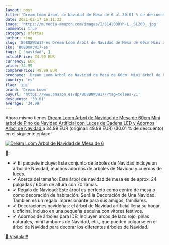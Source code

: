```yaml
---
layout: post
title: 'Dream Loom Árbol de Navidad de Mesa de 6 al 30.01 % de descuento'
date: 2021-02-17 16:11:22
image: 'https://m.media-amazon.com/images/I/514lQQRYh-L._SL200_.jpg'
comments: true
category: ofertas
author: ring
slug: 'B08D8W3W17-es Dream Loom Árbol de Navidad de Mesa de 60cm Mini árbol de...'
sku: 'B08D8W3W17-es'
tags: [ 'navidad', ]
actualPrice: 34.99 EUR
currency: EUR
price: 34.99
comparePrice: 49.99 EUR
prodname: 'Dream Loom Árbol de Navidad de Mesa de 60cm  Mini árbol de Pino de Navidad Artificial con Luces de Cadena LED y Adornos  Árbol de Navidad '
country: 'es'
flag: '🇪🇸'
brand: 'Dream Loom'
buyurl: 'https://www.amazon.es/dp/B08D8W3W17/?tag=tolees-21'
descuento: '30.01'
average: '34.99'
---
```


Ahora mismo tienes [Dream Loom Árbol de Navidad de Mesa de 60cm  Mini árbol de Pino de Navidad Artificial con Luces de Cadena LED y Adornos  Árbol de Navidad ](https://www.amazon.es/dp/B08D8W3W17/?tag=tolees-21) a 34.99 EUR (original: 49.99 EUR) (30.01 %  de descuento) en el siguiente enlace!

[![Dream Loom Árbol de Navidad de Mesa de 6](https://m.media-amazon.com/images/I/514lQQRYh-L._SL200_.jpg)](https://www.amazon.es/dp/B08D8W3W17/?tag=tolees-21)

🔎:

- ✔ El paquete incluye: Este conjunto de árboles de Navidad incluye un árbol de Navidad, muchos adornos de árboles de Navidad y cuerdas de luces.
- ✔ Acerca del tamaño: Este árbol de navidad de mesa es de aprox. 24 pulgadas / 60cm de altura con 70 ramas.
- ✔ Regalo de Navidad: Este árbol es perfecto como centro de mesa o como decoración de habitación. Será la Decoración de Una Navidad. También es un regalo impresionante para sus amigos, familiares.
- ✔ Decoraciones navideñas: el árbol de Navidad artificial llena su hogar u oficina, incluso en una pequeña esquina con vítores festivos.
- ✔ Adornos de árboles para IDE: Incluyen arcos de lazo rojo, piñas naturales, mini tambores de Navidad, etc., que pueden colgarse en el árbol de Navidad para decorar los diferentes árboles de Navidad.

[🛒 Visítala!!!](https://www.amazon.es/dp/B08D8W3W17/?tag=tolees-21)
